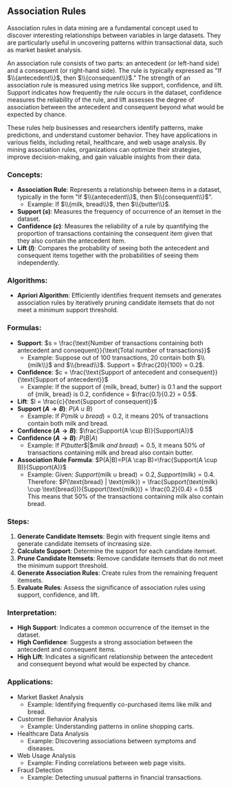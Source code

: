## Association Rules

Association rules in data mining are a fundamental concept used to discover interesting relationships between variables in large datasets.
They are particularly useful in uncovering patterns within transactional data, such as market basket analysis.

An association rule consists of two parts: an antecedent (or left-hand side) and a consequent (or right-hand side). 
The rule is typically expressed as "If $\\{antecedent\\}$, then $\\{consequent\\}$." The strength of an association rule is measured using metrics like support, 
confidence, and lift. Support indicates how frequently the rule occurs in the dataset, confidence measures the reliability of the rule, and lift 
assesses the degree of association between the antecedent and consequent beyond what would be expected by chance.

These rules help businesses and researchers identify patterns, make predictions, and understand customer behavior. They have applications in various fields, including retail, healthcare, and web usage analysis. By mining association rules, organizations can optimize their strategies, improve decision-making, and gain valuable insights from their data.

### Concepts:
- **Association Rule**: Represents a relationship between items in a dataset, typically in the form "If $\\{antecedent\\}$, then $\\{consequent\\}$".
  - Example: If $\\{milk, bread\\}$, then $\\{butter\\}$.
- **Support ($s$)**: Measures the frequency of occurrence of an itemset in the dataset.
- **Confidence ($c$)**: Measures the reliability of a rule by quantifying the proportion of transactions containing the consequent item given that they also contain the antecedent item.
- **Lift ($l$)**: Compares the probability of seeing both the antecedent and consequent items together with the probabilities of seeing them independently.

### Algorithms:
- **Apriori Algorithm**: Efficiently identifies frequent itemsets and generates association rules by iteratively pruning candidate itemsets that do not meet a minimum support threshold.

### Formulas:
- **Support**: $s = \frac{\text{Number of transactions containing both antecedent and consequent}}{\text{Total number of transactions}}$
  - Example: Suppose out of $100$ transactions, $20$ contain both $\\{milk\\}$ and $\\{bread\\}$. Support = $\frac{20}{100} = 0.2$.
- **Confidence**: $c = \frac{\text{Support of antecedent and consequent}}{\text{Support of antecedent}}$
  - Example: If the support of {milk, bread, butter} is 0.1 and the support of {milk, bread} is 0.2, confidence = $\frac{0.1}{0.2} = 0.5$.
- **Lift**: $l = \frac{c}{\text{Support of consequent}}$
- **Support ($A → B$)**: $P(A \cup B)$
  - Example: If $P(milk \cup bread) = 0.2$, it means 20% of transactions contain both milk and bread.
- **Confidence ($A → B$)**: $\frac{Support(A \cup B)}{Support(A)}$
- **Confidence ($A → B$)**: $P(B | A)$
  - Example: If $P(butter \$| \$milk \ and \ bread) = 0.5$, it means 50% of transactions containing milk and bread also contain butter.
- **Association Rule Formula**: $P(A|B)=P(A \cap B)=\frac{Support(A \cup B)}{Support(A)}$
  - Example: Given: $Support(\text{milk} \cup \text{bread}) = 0.2 , Support(\text{milk}) = 0.4$.
     <br> Therefore: 
    $P(\text{bread} | \text{milk}) = \frac{Support(\text{milk} \cup \text{bread})}{Support(\text{milk})} = \frac{0.2}{0.4} = 0.5\$   <br> This means that 50% of the transactions containing milk also contain bread.


### Steps:
1. **Generate Candidate Itemsets**: Begin with frequent single items and generate candidate itemsets of increasing size.
2. **Calculate Support**: Determine the support for each candidate itemset.
3. **Prune Candidate Itemsets**: Remove candidate itemsets that do not meet the minimum support threshold.
4. **Generate Association Rules**: Create rules from the remaining frequent itemsets.
5. **Evaluate Rules**: Assess the significance of association rules using support, confidence, and lift.

### Interpretation:
- **High Support**: Indicates a common occurrence of the itemset in the dataset.
- **High Confidence**: Suggests a strong association between the antecedent and consequent items.
- **High Lift**: Indicates a significant relationship between the antecedent and consequent beyond what would be expected by chance.

### Applications:
- Market Basket Analysis
  - Example: Identifying frequently co-purchased items like milk and bread.
- Customer Behavior Analysis
  - Example: Understanding patterns in online shopping carts.
- Healthcare Data Analysis
  - Example: Discovering associations between symptoms and diseases.
- Web Usage Analysis
  - Example: Finding correlations between web page visits.
- Fraud Detection
  - Example: Detecting unusual patterns in financial transactions.
